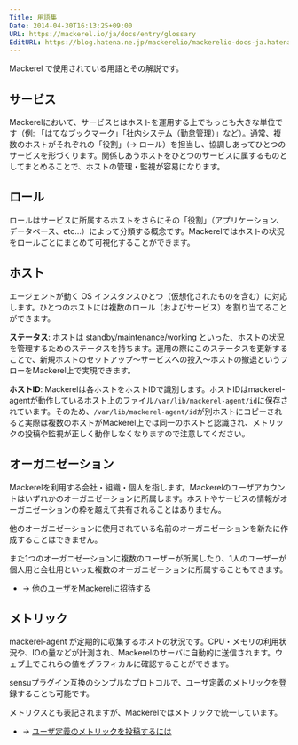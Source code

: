 ```yaml
---
Title: 用語集
Date: 2014-04-30T16:13:25+09:00
URL: https://mackerel.io/ja/docs/entry/glossary
EditURL: https://blog.hatena.ne.jp/mackerelio/mackerelio-docs-ja.hatenablog.mackerel.io/atom/entry/12921228815722986178
---
```


Mackerel で使用されている用語とその解説です。

## サービス

Mackerelにおいて、サービスとはホストを運用する上でもっとも大きな単位です（例: 「はてなブックマーク」「社内システム（勤怠管理）」など）。通常、複数のホストがそれぞれの「役割」（→ ロール）を担当し、協調しあってひとつのサービスを形づくります。関係しあうホストをひとつのサービスに属するものとしてまとめることで、ホストの管理・監視が容易になります。

## ロール

ロールはサービスに所属するホストをさらにその「役割」（アプリケーション、データベース、etc…）によって分類する概念です。Mackerelではホストの状況をロールごとにまとめて可視化することができます。

<h2 id="host">ホスト</h2>

エージェントが動く OS インスタンスひとつ（仮想化されたものを含む）に対応します。ひとつのホストには複数のロール（およびサービス）を割り当てることができます。

**ステータス**: ホストは standby/maintenance/working といった、ホストの状況を管理するためのステータスを持ちます。運用の際にこのステータスを更新することで、新規ホストのセットアップ〜サービスへの投入〜ホストの撤退というフローをMackerel上で実現できます。

**ホストID**: Mackerelは各ホストをホストIDで識別します。ホストIDはmackerel-agentが動作しているホスト上のファイル`/var/lib/mackerel-agent/id`に保存されています。そのため、`/var/lib/mackerel-agent/id`が別ホストにコピーされると実際は複数のホストがMackerel上では同一のホストと認識され、メトリックの投稿や監視が正しく動作しなくなりますので注意してください。

<h2 id="organization">オーガニゼーション</h2>

Mackerelを利用する会社・組織・個人を指します。Mackerelのユーザアカウントはいずれかのオーガニゼーションに所属します。ホストやサービスの情報がオーガニゼーションの枠を越えて共有されることはありません。

他のオーガニゼーションに使用されている名前のオーガニゼーションを新たに作成することはできません。

また1つのオーガニゼーションに複数のユーザーが所属したり、1人のユーザーが個人用と会社用といった複数のオーガニゼーションに所属することもできます。

- → [他のユーザをMackerelに招待する](https://mackerel.io/ja/docs/entry/howto/invite-others)

## メトリック

mackerel-agent が定期的に収集するホストの状況です。CPU・メモリの利用状況や、IOの量などが計測され、Mackerelのサーバに自動的に送信されます。ウェブ上でこれらの値をグラフィカルに確認することができます。

sensuプラグイン互換のシンプルなプロトコルで、ユーザ定義のメトリックを登録することも可能です。

メトリクスとも表記されますが、Mackerelではメトリックで統一しています。

- → [ユーザ定義のメトリックを投稿するには](https://mackerel.io/ja/docs/entry/advanced/custom-metrics)
